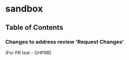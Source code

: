 # sandbox

## Table of Contents

### Changes to address review 'Request Changes'

(For PR test - GHPRB)
